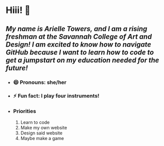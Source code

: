 # Hiii! 👋
## *My name is Arielle Towers, and I am a rising freshman at the Savannah College of Art and Design! I am excited to know how to navigate GitHub because I want to learn how to code to get a jumpstart on my education needed for the future!*

- ### 😄 Pronouns: she/her
- ### ⚡ Fun fact: I play four instruments!
- ### Priorities 
  1. Learn to code
  2. Make my own website
  3. Design said website
  4. Maybe make a game 

